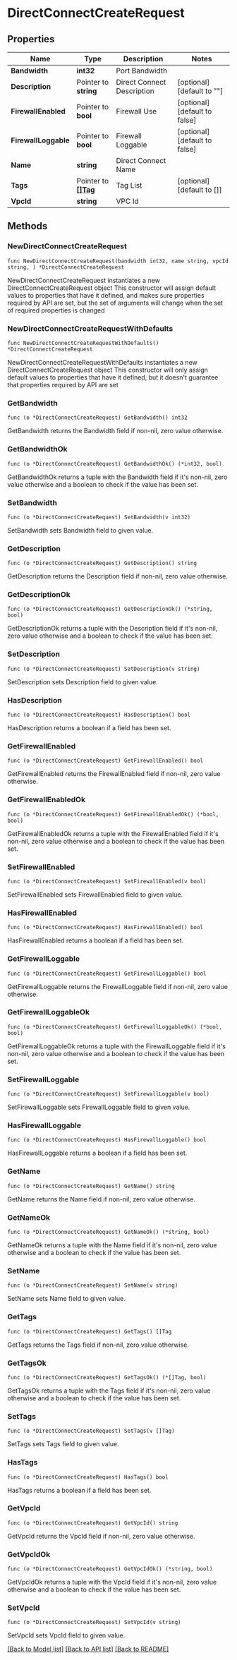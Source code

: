 # DirectConnectCreateRequest

## Properties

Name | Type | Description | Notes
------------ | ------------- | ------------- | -------------
**Bandwidth** | **int32** | Port Bandwidth | 
**Description** | Pointer to **string** | Direct Connect Description | [optional] [default to ""]
**FirewallEnabled** | Pointer to **bool** | Firewall Use | [optional] [default to false]
**FirewallLoggable** | Pointer to **bool** | Firewall Loggable | [optional] [default to false]
**Name** | **string** | Direct Connect Name | 
**Tags** | Pointer to [**[]Tag**](Tag.md) | Tag List | [optional] [default to []]
**VpcId** | **string** | VPC Id | 

## Methods

### NewDirectConnectCreateRequest

`func NewDirectConnectCreateRequest(bandwidth int32, name string, vpcId string, ) *DirectConnectCreateRequest`

NewDirectConnectCreateRequest instantiates a new DirectConnectCreateRequest object
This constructor will assign default values to properties that have it defined,
and makes sure properties required by API are set, but the set of arguments
will change when the set of required properties is changed

### NewDirectConnectCreateRequestWithDefaults

`func NewDirectConnectCreateRequestWithDefaults() *DirectConnectCreateRequest`

NewDirectConnectCreateRequestWithDefaults instantiates a new DirectConnectCreateRequest object
This constructor will only assign default values to properties that have it defined,
but it doesn't guarantee that properties required by API are set

### GetBandwidth

`func (o *DirectConnectCreateRequest) GetBandwidth() int32`

GetBandwidth returns the Bandwidth field if non-nil, zero value otherwise.

### GetBandwidthOk

`func (o *DirectConnectCreateRequest) GetBandwidthOk() (*int32, bool)`

GetBandwidthOk returns a tuple with the Bandwidth field if it's non-nil, zero value otherwise
and a boolean to check if the value has been set.

### SetBandwidth

`func (o *DirectConnectCreateRequest) SetBandwidth(v int32)`

SetBandwidth sets Bandwidth field to given value.


### GetDescription

`func (o *DirectConnectCreateRequest) GetDescription() string`

GetDescription returns the Description field if non-nil, zero value otherwise.

### GetDescriptionOk

`func (o *DirectConnectCreateRequest) GetDescriptionOk() (*string, bool)`

GetDescriptionOk returns a tuple with the Description field if it's non-nil, zero value otherwise
and a boolean to check if the value has been set.

### SetDescription

`func (o *DirectConnectCreateRequest) SetDescription(v string)`

SetDescription sets Description field to given value.

### HasDescription

`func (o *DirectConnectCreateRequest) HasDescription() bool`

HasDescription returns a boolean if a field has been set.

### GetFirewallEnabled

`func (o *DirectConnectCreateRequest) GetFirewallEnabled() bool`

GetFirewallEnabled returns the FirewallEnabled field if non-nil, zero value otherwise.

### GetFirewallEnabledOk

`func (o *DirectConnectCreateRequest) GetFirewallEnabledOk() (*bool, bool)`

GetFirewallEnabledOk returns a tuple with the FirewallEnabled field if it's non-nil, zero value otherwise
and a boolean to check if the value has been set.

### SetFirewallEnabled

`func (o *DirectConnectCreateRequest) SetFirewallEnabled(v bool)`

SetFirewallEnabled sets FirewallEnabled field to given value.

### HasFirewallEnabled

`func (o *DirectConnectCreateRequest) HasFirewallEnabled() bool`

HasFirewallEnabled returns a boolean if a field has been set.

### GetFirewallLoggable

`func (o *DirectConnectCreateRequest) GetFirewallLoggable() bool`

GetFirewallLoggable returns the FirewallLoggable field if non-nil, zero value otherwise.

### GetFirewallLoggableOk

`func (o *DirectConnectCreateRequest) GetFirewallLoggableOk() (*bool, bool)`

GetFirewallLoggableOk returns a tuple with the FirewallLoggable field if it's non-nil, zero value otherwise
and a boolean to check if the value has been set.

### SetFirewallLoggable

`func (o *DirectConnectCreateRequest) SetFirewallLoggable(v bool)`

SetFirewallLoggable sets FirewallLoggable field to given value.

### HasFirewallLoggable

`func (o *DirectConnectCreateRequest) HasFirewallLoggable() bool`

HasFirewallLoggable returns a boolean if a field has been set.

### GetName

`func (o *DirectConnectCreateRequest) GetName() string`

GetName returns the Name field if non-nil, zero value otherwise.

### GetNameOk

`func (o *DirectConnectCreateRequest) GetNameOk() (*string, bool)`

GetNameOk returns a tuple with the Name field if it's non-nil, zero value otherwise
and a boolean to check if the value has been set.

### SetName

`func (o *DirectConnectCreateRequest) SetName(v string)`

SetName sets Name field to given value.


### GetTags

`func (o *DirectConnectCreateRequest) GetTags() []Tag`

GetTags returns the Tags field if non-nil, zero value otherwise.

### GetTagsOk

`func (o *DirectConnectCreateRequest) GetTagsOk() (*[]Tag, bool)`

GetTagsOk returns a tuple with the Tags field if it's non-nil, zero value otherwise
and a boolean to check if the value has been set.

### SetTags

`func (o *DirectConnectCreateRequest) SetTags(v []Tag)`

SetTags sets Tags field to given value.

### HasTags

`func (o *DirectConnectCreateRequest) HasTags() bool`

HasTags returns a boolean if a field has been set.

### GetVpcId

`func (o *DirectConnectCreateRequest) GetVpcId() string`

GetVpcId returns the VpcId field if non-nil, zero value otherwise.

### GetVpcIdOk

`func (o *DirectConnectCreateRequest) GetVpcIdOk() (*string, bool)`

GetVpcIdOk returns a tuple with the VpcId field if it's non-nil, zero value otherwise
and a boolean to check if the value has been set.

### SetVpcId

`func (o *DirectConnectCreateRequest) SetVpcId(v string)`

SetVpcId sets VpcId field to given value.



[[Back to Model list]](../README.md#documentation-for-models) [[Back to API list]](../README.md#documentation-for-api-endpoints) [[Back to README]](../README.md)


